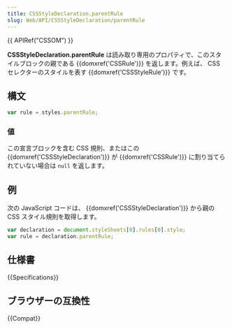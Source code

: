 ```yaml
---
title: CSSStyleDeclaration.parentRule
slug: Web/API/CSSStyleDeclaration/parentRule
---
```

{{ APIRef("CSSOM") }}

**CSSStyleDeclaration.parentRule** は読み取り専用のプロパティで、このスタイルブロックの親である {{domxref('CSSRule')}} を返します。例えば、 CSS セレクターのスタイルを表す {{domxref('CSSStyleRule')}} です。

## 構文

```js
var rule = styles.parentRule;
```

### 値

この宣言ブロックを含む CSS 規則、またはこの {{domxref('CSSStyleDeclaration')}} が {{domxref('CSSRule')}} に割り当てられていない場合は `null` を返します。

## 例

次の JavaScript コードは、 {{domxref('CSSStyleDeclaration')}} から親の CSS スタイル規則を取得します。

```js
var declaration = document.styleSheets[0].rules[0].style;
var rule = declaration.parentRule;
```

## 仕様書

{{Specifications}}

## ブラウザーの互換性

{{Compat}}
